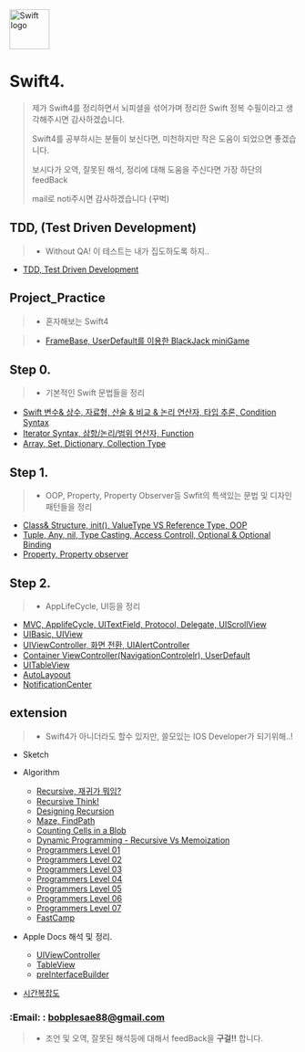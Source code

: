
<img src="https://swift.org/assets/images/swift.svg" alt="Swift logo" height="70" >

# Swift4. 

> 제가 Swift4를 정리하면서 뇌피셜을 섞어가며 정리한 Swift 정복 수필이라고 생각해주시면 감사하겠습니다. 
>
>Swift4를 공부하시는 분들이 보신다면, 미천하지만 작은 도움이 되었으면 좋겠습니다.
>
>보시다가 오역, 잘못된 해석, 정리에 대해 도움을 주신다면 가장 하단의 feedBack
>
>  mail로 noti주시면 감사하겠습니다 (꾸벅)

## TDD, (Test Driven Development)
>- Without QA! 이 테스트는 내가 집도하도록 하지..

- [TDD, Test Driven Development](https://github.com/joohopark/jhbob/blob/master/Study/TDD/TDD_UsingXcode.md)

## Project_Practice
>- 혼자해보는 Swift4

> - [FrameBase, UserDefault를 이용한 BlackJack miniGame](https://github.com/joohopark/jhbob/tree/master/Project/smallProject)
 
## Step 0.

>- 기본적인 Swift 문법들을 정리

- [Swift 변수& 상수, 자료형, 산술 & 비교 & 논리 연산자, 타입 추론, Condition Syntax](https://github.com/joohopark/jhbob/blob/master/Study/step0/SwiftBasic_var_let_if_switch.md)
- [Iterator Syntax, 삼항/논리/범위 연산자, Function](https://github.com/joohopark/jhbob/blob/master/Study/step0/SwiftBasic_for_while.md)
- [Array, Set, Dictionary, Collection Type](https://github.com/joohopark/jhbob/blob/master/Study/step0/SwiftBasic_CollectionType.md)


## Step 1.

>- OOP, Property, Property Observer등 Swfit의 특색있는 문법 및 디자인 패턴들을 정리

- [Class& Structure, init(), ValueType VS Reference Type, OOP](https://github.com/joohopark/jhbob/blob/master/Study/step1/ClassOOPStructure.md)
- [Tuple, Any, nil, Type Casting, Access Controll, Optional & Optional Binding](https://github.com/joohopark/jhbob/blob/master/Study/step1/Optional.md)
- [Property, Property observer](https://github.com/joohopark/jhbob/blob/master/Study/step1/Property_Observer.md)

## Step 2.

>- AppLifeCycle, UI등을 정리

- [MVC, ApplifeCycle, UITextField, Protocol, Delegate, UIScrollView](https://github.com/joohopark/jhbob/blob/master/Study/step2/AppLifeCycle.md)
- [UIBasic, UIView](https://github.com/joohopark/jhbob/blob/master/Study/step2/UIViewStart.md)
- [UIViewController, 화면 전환, UIAlertController](https://github.com/joohopark/jhbob/blob/master/Study/step2/ViewController_Segue_alert.md)
- [Container ViewController(NavigationControlelr), UserDefault](https://github.com/joohopark/jhbob/blob/master/Study/step2/NavigationController_userDefault.md)
- [UITableView](https://github.com/joohopark/jhbob/blob/master/Study/step2/TableView.md)
- [AutoLayoout](https://github.com/joohopark/jhbob/blob/master/Study/step2/About_AutoLayout.md)
- [NotificationCenter](https://github.com/joohopark/jhbob/blob/master/Study/step2/NotificationCenter.md)



## extension
>- Swift4가 아니더라도 할수 있지만, 쓸모있는 IOS Developer가 되기위해..!

- Sketch

- Algorithm
	- [Recursive, 재귀가 뭐임?](https://github.com/joohopark/jhbob/blob/master/Study/Recursive/Recursive01.md)
	- [Recursive Think!](https://github.com/joohopark/jhbob/blob/master/Study/Recursive/Recursive02.md)
	- [Designing Recursion](https://github.com/joohopark/jhbob/blob/master/Study/Recursive/Recursive03.md)
	- [Maze, FindPath](https://github.com/joohopark/jhbob/blob/master/Study/Algorithm/maze_findPath.md)
	- [Counting Cells in a Blob](https://github.com/joohopark/jhbob/blob/master/Study/Algorithm/countedCells.md)
	- [Dynamic Programming - Recursive Vs Memoization](https://github.com/joohopark/jhbob/blob/master/Study/Recursive/Recursive04.md)
	- [Programmers Level 01](https://github.com/joohopark/jhbob/blob/master/Study/Algorithm/Programmers/Programmers01.md)
	- [Programmers Level 02](https://github.com/joohopark/jhbob/blob/master/Study/Algorithm/Programmers/Programmers02.md)
	- [Programmers Level 03](https://github.com/joohopark/jhbob/blob/master/Study/Algorithm/Programmers/Programmers03.md)
	- [Programmers Level 04](https://github.com/joohopark/jhbob/blob/master/Study/Algorithm/Programmers/Programmers04.md)
	- [Programmers Level 05](https://github.com/joohopark/jhbob/blob/master/Study/Algorithm/Programmers/Programmers05.md)
	- [Programmers Level 06](https://github.com/joohopark/jhbob/blob/master/Study/Algorithm/Programmers/Programmers06.md)
	- [Programmers Level 07](https://github.com/joohopark/jhbob/blob/master/Study/Algorithm/Programmers/Programmers07.md)
	- [FastCamp](https://github.com/joohopark/jhbob/blob/master/Study/Algorithm/fastcamp/Swift_Array.md)

- Apple Docs 해석 및 정리.
	- [UIViewController](https://github.com/joohopark/jhbob/blob/master/Study/AppleDoc/UIViewController.md)
	- [TableView](https://github.com/joohopark/jhbob/blob/master/Study/AppleDoc/TableView.md)
	- [preInterfaceBuilder](https://github.com/joohopark/jhbob/blob/master/Study/AppleDoc/prepareInterfaceBuilder.md)


- [시간복잡도](https://github.com/joohopark/jhbob/blob/master/Study/TimeComplexity.md)



### **:Email:**  : <bobplesae88@gmail.com>
> - 조언 및 오역, 잘못된 해석등에 대해서 feedBack을 **구걸!!** 합니다.

